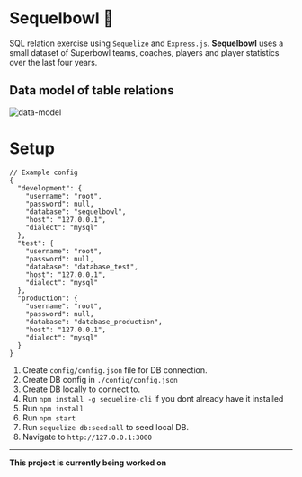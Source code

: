 # Sequelbowl :football:

SQL relation exercise using `Sequelize` and `Express.js`.  **Sequelbowl** uses a small dataset of Superbowl teams, coaches, players and player statistics over the last four years.


__Data model of table relations__
---
![data-model](https://s3-us-west-2.amazonaws.com/rndm-img/sequelbowl_data_model.png)

# Setup

```
// Example config
{
  "development": {
    "username": "root",
    "password": null,
    "database": "sequelbowl",
    "host": "127.0.0.1",
    "dialect": "mysql"
  },
  "test": {
    "username": "root",
    "password": null,
    "database": "database_test",
    "host": "127.0.0.1",
    "dialect": "mysql"
  },
  "production": {
    "username": "root",
    "password": null,
    "database": "database_production",
    "host": "127.0.0.1",
    "dialect": "mysql"
  }
}
```
1. Create `config/config.json` file for DB connection.
2. Create DB config in `./config/config.json`
3. Create DB locally to connect to.
4. Run `npm install -g sequelize-cli` if you dont already have it installed
5. Run `npm install`
6. Run `npm start`
7. Run `sequelize db:seed:all` to seed local DB.
8. Navigate to `http://127.0.0.1:3000`

----
**This project is currently being worked on**


